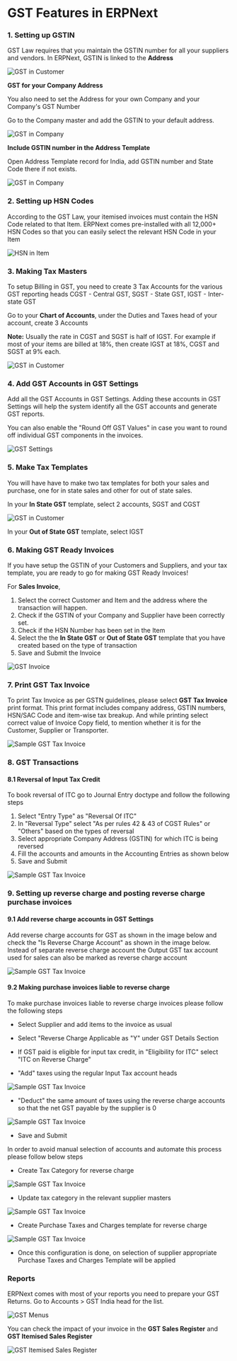 <!-- add-breadcrumbs -->
# GST Features in ERPNext

### 1. Setting up GSTIN

GST Law requires that you maintain the GSTIN number for all your suppliers and vendors. In ERPNext, GSTIN is linked to the **Address**

<img class="screenshot" alt="GST in Customer" src="{{docs_base_url}}/assets/img/regional/india/gstin-customer.gif">

**GST for your Company Address**

You also need to set the Address for your own Company and your Company's GST Number

Go to the Company master and add the GSTIN to your default address.

<img class="screenshot" alt="GST in Company" src="{{docs_base_url}}/assets/img/regional/india/gstin-company.gif">

**Include GSTIN number in the Address Template**

Open Address Template record for India, add GSTIN number and State Code there if not exists.

<img class="screenshot" alt="GST in Company" src="{{docs_base_url}}/assets/img/regional/india/address-template-gstin.png">


### 2. Setting up HSN Codes

According to the GST Law, your itemised invoices must contain the HSN Code related to that Item. ERPNext comes pre-installed with all 12,000+ HSN Codes so that you can easily select the relevant HSN Code in your Item

<img class="screenshot" alt="HSN in Item" src="{{docs_base_url}}/assets/img/regional/india/hsn-item.gif">

### 3. Making Tax Masters

To setup Billing in GST, you need to create 3 Tax Accounts for the various GST reporting heads CGST - Central GST, SGST - State GST, IGST - Inter-state GST

Go to your **Chart of Accounts**, under the Duties and Taxes head of your account, create 3 Accounts

**Note:** Usually the rate in CGST and SGST is half of IGST. For example if most of your items are billed at 18%, then create IGST at 18%, CGST and SGST at 9% each.

<img class="screenshot" alt="GST in Customer" src="{{docs_base_url}}/assets/img/regional/india/gst-in-coa.png">

### 4. Add GST Accounts in GST Settings

Add all the GST Accounts in GST Settings. Adding these accounts in GST Settings will help the system identify all the GST accounts and generate GST reports.

You can also enable the "Round Off GST Values" in case you want to round off individual GST components in the invoices.

<img class="screenshot" alt="GST Settings" src="{{docs_base_url}}/assets/img/regional/india/gst-settings-new.png">

### 5. Make Tax Templates

You will have have to make two tax templates for both your sales and purchase, one for in state sales and other for out of state sales.

In your **In State GST** template, select 2 accounts, SGST and CGST

<img class="screenshot" alt="GST in Customer" src="{{docs_base_url}}/assets/img/regional/india/gst-template-in-state.png">

In your **Out of State GST** template, select IGST

### 6. Making GST Ready Invoices

If you have setup the GSTIN of your Customers and Suppliers, and your tax template, you are ready to go for making GST Ready Invoices!

For **Sales Invoice**,

1. Select the correct Customer and Item and the address where the transaction will happen.
2. Check if the GSTIN of your Company and Supplier have been correctly set.
3. Check if the HSN Number has been set in the Item
4. Select the the **In State GST** or **Out of State GST** template that you have created based on the type of transaction
5. Save and Submit the Invoice

<img class="screenshot" alt="GST Invoice" src="{{docs_base_url}}/assets/img/regional/india/gst-invoice.gif">

### 7. Print GST Tax Invoice

To print Tax Invoice as per GSTN guidelines, please select **GST Tax Invoice** print format. This print format includes company address, GSTIN numbers, HSN/SAC Code and item-wise tax breakup. And while printing select correct value of Invoice Copy field, to mention whether it is for the Customer, Supplier or Transporter.

<img class="screenshot" alt="Sample GST Tax Invoice" src="{{docs_base_url}}/assets/img/regional/india/sample-gst-tax-invoice.png">

### 8. GST Transactions

#### 8.1 Reversal of Input Tax Credit

To book reversal of ITC go to Journal Entry doctype and follow the following steps

1. Select "Entry Type" as "Reversal Of ITC"
2. In "Reversal Type" select "As per rules 42 & 43 of CGST Rules" or "Others" based on the types of reversal
3. Select appropriate Company Address (GSTIN) for which ITC is being reversed
4. Fill the accounts and amounts in the Accounting Entries as shown below
5. Save and Submit

<img class="screenshot" alt="Sample GST Tax Invoice" src="{{docs_base_url}}/assets/img/regional/india/reversal-of-itc.png">

### 9. Setting up reverse charge and posting reverse charge purchase invoices

#### 9.1 Add reverse charge accounts in GST Settings

Add reverse charge accounts for GST as shown in the image below and check the "Is Reverse Charge Account" as shown in the image below. Instead of separate reverse charge account the Output GST tax account used for sales can also be marked as reverse charge account

<img class="screenshot" alt="Sample GST Tax Invoice" src="{{docs_base_url}}/assets/img/regional/india/gst-reverse-charge-setting.png">

#### 9.2 Making purchase invoices liable to reverse charge

To make purchase invoices liable to reverse charge invoices please follow the following steps

* Select Supplier and add items to the invoice as usual

* Select "Reverse Charge Applicable as "Y" under GST Details Section
* If GST paid is eligible for input tax credit, in "Eligibility for ITC" select "ITC on Reverse Charge"
* "Add" taxes using the regular Input Tax account heads

<img class="screenshot" alt="Sample GST Tax Invoice" src="{{docs_base_url}}/assets/img/regional/india/reverse-charge-add.png">

* "Deduct" the same amount of taxes using the reverse charge accounts so that the net GST payable by the supplier is 0

<img class="screenshot" alt="Sample GST Tax Invoice" src="{{docs_base_url}}/assets/img/regional/india/reverse-charge-deduct.png">

* Save and Submit

In order to avoid manual selection of accounts and automate this process please follow below steps

* Create Tax Category for reverse charge

<img class="screenshot" alt="Sample GST Tax Invoice" src="{{docs_base_url}}/assets/img/regional/india/reverse-charge-tax-category.png">

* Update tax category in the relevant supplier masters

<img class="screenshot" alt="Sample GST Tax Invoice" src="{{docs_base_url}}/assets/img/regional/india/supplier-tax-category.png">

* Create Purchase Taxes and Charges template for reverse charge

<img class="screenshot" alt="Sample GST Tax Invoice" src="{{docs_base_url}}/assets/img/regional/india/reverse-charge-template.png">

* Once this configuration is done, on selection of supplier appropriate Purchase Taxes and Charges Template will be applied

### Reports

ERPNext comes with most of your reports you need to prepare your GST Returns. Go to Accounts > GST India head for the list.

<img class="screenshot" alt="GST Menus" src="{{docs_base_url}}/assets/img/regional/india/gst-menu.png">

You can check the impact of your invoice in the **GST Sales Register** and **GST Itemised Sales Register**

<img class="screenshot" alt="GST Itemised Sales Register" src="{{docs_base_url}}/assets/img/regional/india/gst-itemised.png">
